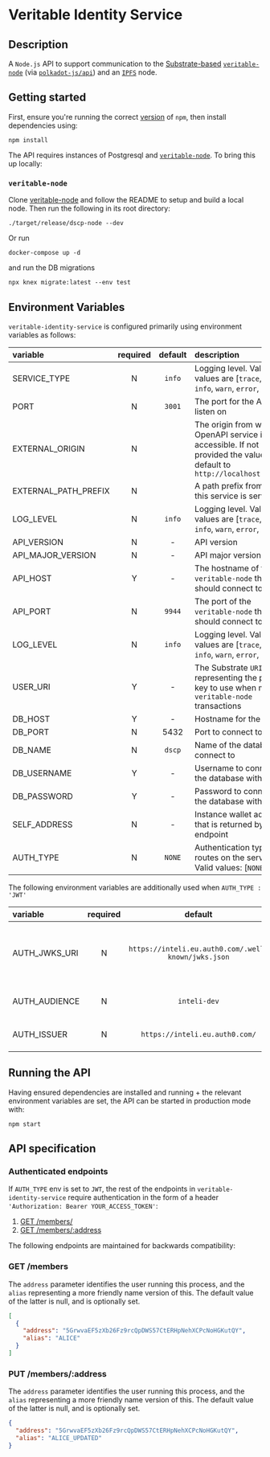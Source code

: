 # Veritable Identity Service

## Description

A `Node.js` API to support communication to the [Substrate-based](https://www.substrate.io/) [`veritable-node`](https://github.com/digicatapult/dscp-node) (via [`polkadot-js/api`](https://www.npmjs.com/package/@polkadot/api)) and an [`IPFS`](https://ipfs.io/) node.

## Getting started

First, ensure you're running the correct [version](.node-version) of `npm`, then install dependencies using:

```
npm install
```

The API requires instances of Postgresql and [`veritable-node`](https://github.com/digicatapult/dscp-node).
To bring this up locally:

### `veritable-node`

Clone [veritable-node](https://github.com/digicatapult/dscp-node) and follow the README to setup and build a local node. Then run the following in its root directory:

```
./target/release/dscp-node --dev
```

Or run

```
docker-compose up -d
```

and run the DB migrations

```
npx knex migrate:latest --env test
```

## Environment Variables

`veritable-identity-service` is configured primarily using environment variables as follows:

| variable             | required | default | description                                                                                                                   |
| :------------------- | :------: | :-----: | :---------------------------------------------------------------------------------------------------------------------------- |
| SERVICE_TYPE         |    N     | `info`  | Logging level. Valid values are [`trace`, `debug`, `info`, `warn`, `error`, `fatal`]                                          |
| PORT                 |    N     | `3001`  | The port for the API to listen on                                                                                             |
| EXTERNAL_ORIGIN      |    N     |         | The origin from which the OpenAPI service is accessible. If not provided the value will default to `http://localhost:${PORT}` |
| EXTERNAL_PATH_PREFIX |    N     |         | A path prefix from which this service is served                                                                               |
| LOG_LEVEL            |    N     | `info`  | Logging level. Valid values are [`trace`, `debug`, `info`, `warn`, `error`, `fatal`]                                          |
| API_VERSION          |    N     |    -    | API version                                                                                                                   |
| API_MAJOR_VERSION    |    N     |    -    | API major version                                                                                                             |
| API_HOST             |    Y     |    -    | The hostname of the `veritable-node` the API should connect to                                                                |
| API_PORT             |    N     | `9944`  | The port of the `veritable-node` the API should connect to                                                                    |
| LOG_LEVEL            |    N     | `info`  | Logging level. Valid values are [`trace`, `debug`, `info`, `warn`, `error`, `fatal`]                                          |
| USER_URI             |    Y     |    -    | The Substrate `URI` representing the private key to use when making `veritable-node` transactions                             |
| DB_HOST              |    Y     |    -    | Hostname for the db                                                                                                           |
| DB_PORT              |    N     |  5432   | Port to connect to the db                                                                                                     |
| DB_NAME              |    N     | `dscp`  | Name of the database to connect to                                                                                            |
| DB_USERNAME          |    Y     |    -    | Username to connect to the database with                                                                                      |
| DB_PASSWORD          |    Y     |    -    | Password to connect to the database with                                                                                      |
| SELF_ADDRESS         |    N     |    -    | Instance wallet address that is returned by `/self` endpoint                                                                  |
| AUTH_TYPE            |    N     | `NONE`  | Authentication type for routes on the service. Valid values: [`NONE`, `JWT`]                                                  |

The following environment variables are additionally used when `AUTH_TYPE : 'JWT'`

| variable      | required |                       default                       | description                                                   |
| :------------ | :------: | :-------------------------------------------------: | :------------------------------------------------------------ |
| AUTH_JWKS_URI |    N     | `https://inteli.eu.auth0.com/.well-known/jwks.json` | JSON Web Key Set containing public keys used by the Auth0 API |
| AUTH_AUDIENCE |    N     |                    `inteli-dev`                     | Identifier of the Auth0 API                                   |
| AUTH_ISSUER   |    N     |           `https://inteli.eu.auth0.com/`            | Domain of the Auth0 API                                       |

## Running the API

Having ensured dependencies are installed and running + the relevant environment variables are set, the API can be started in production mode with:

```
npm start
```

## API specification

### Authenticated endpoints

If `AUTH_TYPE` env is set to `JWT`, the rest of the endpoints in `veritable-identity-service` require authentication in the form of a header `'Authorization: Bearer YOUR_ACCESS_TOKEN'`:

1. [GET /members/](#GET-/members)
2. [GET /members/:address](#PUT-/members/:address)

The following endpoints are maintained for backwards compatibility:

### GET /members

The `address` parameter identifies the user running this process, and the `alias` representing a more friendly name version of this. The default value of the latter is null, and is optionally set.

```json
[
  {
    "address": "5GrwvaEF5zXb26Fz9rcQpDWS57CtERHpNehXCPcNoHGKutQY",
    "alias": "ALICE"
  }
]
```

### PUT /members/:address

The `address` parameter identifies the user running this process, and the `alias` representing a more friendly name version of this. The default value of the latter is null, and is optionally set.

```json
{
  "address": "5GrwvaEF5zXb26Fz9rcQpDWS57CtERHpNehXCPcNoHGKutQY",
  "alias": "ALICE_UPDATED"
}
```
